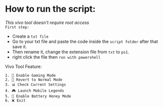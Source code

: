 # How to run the script:
*This vivo tool doesn't require root access*  
`First step:`   
- Create a `txt file`  
- Go to your txt file and paste the code inside the `script folder` after that save it.  
- Then rename it, change the extension file from `txt` to `ps1`.
- right click the file then `run with powershell`  

Vivo Tool Feature:
```
1. 🚀 Enable Gaming Mode
2. 🧹 Revert to Normal Mode
3. 📊 Check Current Settings
4. 🎮 Launch Mobile Legends
5. 🐝 Enable Battery Honey Mode
6. ❌ Exit
```

